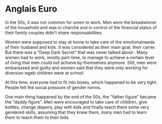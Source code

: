 # Anglais Euro

In the 50s, it was not common for omen to work. Men were the breadwinner of the household and was in charche and in control of the financial status of their family couples didn't share responsabilities.

Women were supposed to stay at home to take care of the emotionalneeds of their husband and kids. It was considered as their main goal, their carrer. But there was a "Deep Dark Secret" that was never talked about : Many women had to work, mostly part-time, to manage to achieve a certain level of living that men could not achieve by themselves anymore. Still, men were embarassed and guilty and women said that they were only working for diversion wgeb children were at school.

At this time, everyone had to fit into boxes, which happened to be very tight. People felt the social pressure of gender norms.

One main thing happened by the end of the 50s, the "father figure" became the "daddy figure". Men were encouraged to take care of children, give bottles, change diapers, play with kids and finally teach them some very gendered skills, assuming that they knew them, many men had to learn them to teach them to their kids.

